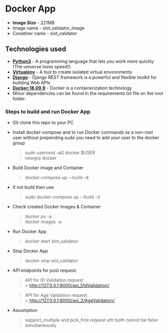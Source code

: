 # Docker App
* **Image Size** - 221MB
* Image name - slot_validator_image
* Conatiner name - slot_validator


## Technologies used
* **[Python3](https://www.python.org/downloads/)** - A programming language that lets you work more quickly (The universe loves speed!).
* **[Virtualenv](https://virtualenv.pypa.io/en/stable/)** - A tool to create isolated virtual environments
* **[Django](https://www.django-rest-framework.org/)** - Django REST framework is a powerful and flexible toolkit for building Web APIs
* **[Docker:18.09.9](https://linuxize.com/post/how-to-install-and-use-docker-on-ubuntu-18-04/)** - Docker is a containerization technology
* Minor dependencies can be found in the requirements.txt file on the root folder.


### Steps to build and run Docker App
* Git clone this repo to your PC
* Install docker-compose and to run Docker commands as a non-root user without prepending sudo you need to add your user to the docker group
    > sudo usermod -aG docker $USER<br />
    > newgrp docker

* Build Docker image and Container
    > docker-compose up --build -d
* if not build then use
    > sudo docker-compose up --build -d
* Check created Docker Images & Container
    > docker ps -a <br />
    > docker images -a
* Run Docker App
    > docker start slot_validator
* Stop Docker App
    > docker stop slot_validator

* API endpoints for post request:

    > API for ID Validation request <br />
        > http://127.0.0.1:8000/api_1/IdValidation/ 
        <br />

    > API for Age Validation request <br />
        > http://127.0.0.1:8000/api_2/AgeValidation/


* Assumption
    > support_multiple and pick_first request attr both cannot be false simultaneously







